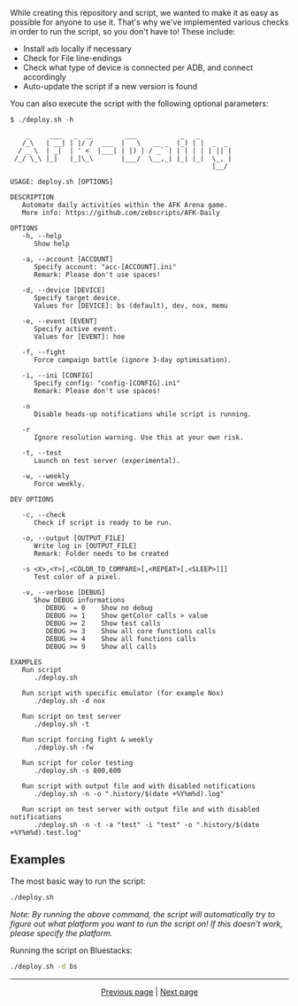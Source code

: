 While creating this repository and script, we wanted to make it as easy as possible for anyone to use it. That's why we've implemented various checks in order to run the script, so you don't have to! These include:

- Install `adb` locally if necessary
- Check for File line-endings
- Check what type of device is connected per ADB, and connect accordingly
- Auto-update the script if a new version is found

You can also execute the script with the following optional parameters:

```text
$ ./deploy.sh -h

    _     ___   _  __        ___           _   _
   /_\   | __| | |/ /  ___  |   \   __ _  (_) | |  _  _  
  / _ \  | _|  | ' <  |___| | |) | / _` | | | | | | || | 
 /_/ \_\ |_|   |_|\_\       |___/  \__,_| |_| |_|  \_, | 
                                                   |__/  

USAGE: deploy.sh [OPTIONS]

DESCRIPTION
   Automate daily activities within the AFK Arena game.  
   More info: https://github.com/zebscripts/AFK-Daily    

OPTIONS
   -h, --help
      Show help

   -a, --account [ACCOUNT]
      Specify account: "acc-[ACCOUNT].ini"
      Remark: Please don't use spaces!

   -d, --device [DEVICE]
      Specify target device.
      Values for [DEVICE]: bs (default), dev, nox, memu

   -e, --event [EVENT]
      Specify active event.
      Values for [EVENT]: hoe

   -f, --fight
      Force campaign battle (ignore 3-day optimisation).

   -i, --ini [CONFIG]
      Specify config: "config-[CONFIG].ini"
      Remark: Please don't use spaces!

   -n
      Disable heads-up notifications while script is running.

   -r
      Ignore resolution warning. Use this at your own risk.

   -t, --test
      Launch on test server (experimental).

   -w, --weekly
      Force weekly.

DEV OPTIONS

   -c, --check
      Check if script is ready to be run.

   -o, --output [OUTPUT_FILE]
      Write log in [OUTPUT_FILE]
      Remark: Folder needs to be created

   -s <X>,<Y>[,<COLOR_TO_COMPARE>[,<REPEAT>[,<SLEEP>]]]
      Test color of a pixel.

   -v, --verbose [DEBUG]
      Show DEBUG informations
         DEBUG  = 0    Show no debug
         DEBUG >= 1    Show getColor calls > value
         DEBUG >= 2    Show test calls
         DEBUG >= 3    Show all core functions calls
         DEBUG >= 4    Show all functions calls
         DEBUG >= 9    Show all calls

EXAMPLES
   Run script
      ./deploy.sh

   Run script with specific emulator (for example Nox)
      ./deploy.sh -d nox

   Run script on test server
      ./deploy.sh -t

   Run script forcing fight & weekly
      ./deploy.sh -fw

   Run script for color testing
      ./deploy.sh -s 800,600

   Run script with output file and with disabled notifications
      ./deploy.sh -n -o ".history/$(date +%Y%m%d).log"

   Run script on test server with output file and with disabled notifications
      ./deploy.sh -n -t -a "test" -i "test" -o ".history/$(date +%Y%m%d).test.log"
```

## Examples

The most basic way to run the script:

```sh
./deploy.sh
```

*Note: By running the above command, the script will automatically try to figure out what platform you want to run the script on! If this doesn't work, please specify the platform.*

Running the script on Bluestacks:

```sh
./deploy.sh -d bs
```

<hr>

<div align="center">
<a href="https://github.com/zebscripts/AFK-Daily/wiki/Config">Previous page</a>
|
<a href="https://github.com/zebscripts/AFK-Daily/wiki/Specific">Next page</a>
</div>

